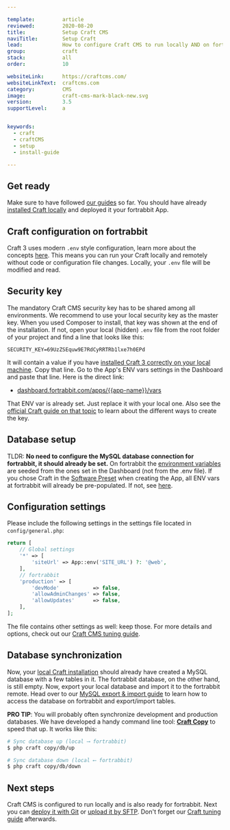 ```yaml
---

template:         article
reviewed:         2020-08-20
title:            Setup Craft CMS
naviTitle:        Setup Craft
lead:             How to configure Craft CMS to run locally AND on fortrabbit.
group:            craft
stack:            all
order:            10

websiteLink:      https://craftcms.com/
websiteLinkText:  craftcms.com
category:         CMS
image:            craft-cms-mark-black-new.svg
version:          3.5
supportLevel:     a


keywords:
  - craft
  - craftCMS
  - setup
  - install-guide

---
```



## Get ready

Make sure to have followed [our guides](/craft-3-about) so far. You should have already [installed Craft locally](craft-3-install-local) and deployed it your fortrabbit App. 


## Craft configuration on fortrabbit

Craft 3 uses modern `.env` style configuration, learn more about the concepts [here](/env-vars). This means you can run your Craft locally and remotely without code or configuration file changes. Locally, your `.env` file will be modified and read.


## Security key

The mandatory Craft CMS security key has to be shared among all environments. We recommend to use your local security key as the master key. When you used Composer to install, that key was shown at the end of the installation. If not, open your local (hidden) `.env` file from the root folder of your project and find a line that looks like this:

```dotenv
SECURITY_KEY=69UzZSEquw9E7RdCyRRTRb1lxe7h0EPd
```

It will contain a value if you have [installed Craft 3 correctly on your local machine](/craft-3-install-local). Copy that line. Go to the App's ENV vars settings in the Dashboard and paste that line. Here is the direct link:

* [dashboard.fortrabbit.com/apps/{{app-name}}/vars](https://dashboard.fortrabbit.com/apps/{{app-name}}/vars)

That ENV var is already set. Just replace it with your local one. Also see the [official Craft guide on that topic](https://docs.craftcms.com/v3/installation.html#step-3-set-a-security-key) to learn about the different ways to create the key.


## Database setup

TLDR: **No need to configure the MySQL database connection for fortrabbit, it should already be set.** On fortrabbit the [environment variables](/env-vars) are seeded from the ones set in the Dashboard (not from the .env file). If you chose Craft in the [Software Preset](/app#toc-software-preset) when creating the App, all ENV vars at fortrabbit will already be pre-populated. If not, see [here](craft-3-tune#toc-manually-set-env-vars).


## Configuration settings

Please include the following settings in the settings file located in `config/general.php`:

```php
return [
    // Global settings
    '*' => [
        'siteUrl' => App::env('SITE_URL') ?: '@web',
    ],
    // fortrabbit
    'production' => [
        'devMode'           => false,
        'allowAdminChanges' => false,
        'allowUpdates'      => false,
    ],
];
```

The file contains other settings as well: keep those. For more details and options, check out our [Craft CMS tuning guide](/craft-3-tune#toc-craft-cms-configuration-details).


## Database synchronization

Now, your [local Craft installation](/craft-3-install-local) should already have created a MySQL database with a few tables in it. The fortrabbit database, on the other hand, is still empty. Now, export your local database and import it to the fortrabbit remote. Head over to our [MySQL export & import guide](/mysql#toc-export-amp-import) to learn how to access the database on fortrabbit and export/import tables.

**PRO TIP**: You will probably often synchronize development and production databases. We have developed a handy command line tool: **[Craft Copy](https://github.com/fortrabbit/craft-copy)** to speed that up. It works like this:

```bash
# Sync database up (local ⟶ fortrabbit)
$ php craft copy/db/up

# Sync database down (local ⟵ fortrabbit)
$ php craft copy/db/down
```

## Next steps

Craft CMS is configured to run locally and is also ready for fortrabbit. Next you can [deploy it with Git](/craft-3-deploy-git) or [upload it by SFTP](/craft-3-upload-sftp). Don't forget our [Craft tuning guide](/craft-3-tune) afterwards.
